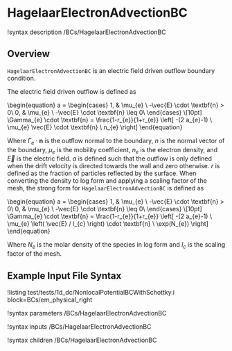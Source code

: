 # HagelaarElectronAdvectionBC

!syntax description /BCs/HagelaarElectronAdvectionBC

## Overview

`HagelaarElectronAdvectionBC` is an electric field driven outflow boundary condition.

The electric field driven outflow is defined as

\begin{equation}
a =
\begin{cases}
1, & \mu_{e} \ -\vec{E} \cdot \textbf{n} > 0\\
0, & \mu_{e} \ -\vec{E} \cdot \textbf{n} \leq 0\\
\end{cases} \\[10pt]
\Gamma_{e} \cdot \textbf{n} = \frac{1-r_{e}}{1+r_{e}} \left[ -(2 a_{e}-1) \ \mu_{e}
\vec{E}
 \cdot \textbf{n} \ n_{e} \right]
\end{equation}

Where $\Gamma_e \cdot \textbf{n}$ is the outflow normal to the boundary, $n$ is the normal vector of the boundary,
$\mu_{e}$ is the mobility coefficient, $n_{e}$ is the electron density, and $\vec{E}$ is
the electric field. $a$ is defined such that the outflow is only defined when the drift velocity is directed towards the wall and zero otherwise. $r$ is defined as the fraction of particles reflected by the surface. When converting the density to log form and applying a scaling
factor of the mesh, the strong form for `HagelaarElectronAdvectionBC` is defined as

\begin{equation}
a =
\begin{cases}
1, & \mu_{e} \ -\vec{E} \cdot \textbf{n} > 0\\
0, & \mu_{e} \ -\vec{E} \cdot \textbf{n} \leq 0\\
\end{cases} \\[10pt]
\Gamma_{e} \cdot \textbf{n} = \frac{1-r_{e}}{1+r_{e}} \left[ -(2 a_{e}-1) \ \mu_{e}
 \left( 
 \vec{E} / l_{c}
\right)
  \cdot \textbf{n} \ \exp(N_{e}) \right]
\end{equation}

Where $N_{e}$ is the molar density of the species in log form and
$l_{c}$ is the scaling factor of the mesh.

## Example Input File Syntax


!listing test/tests/1d_dc/NonlocalPotentialBCWithSchottky.i block=BCs/em_physical_right

!syntax parameters /BCs/HagelaarElectronAdvectionBC

!syntax inputs /BCs/HagelaarElectronAdvectionBC

!syntax children /BCs/HagelaarElectronAdvectionBC

